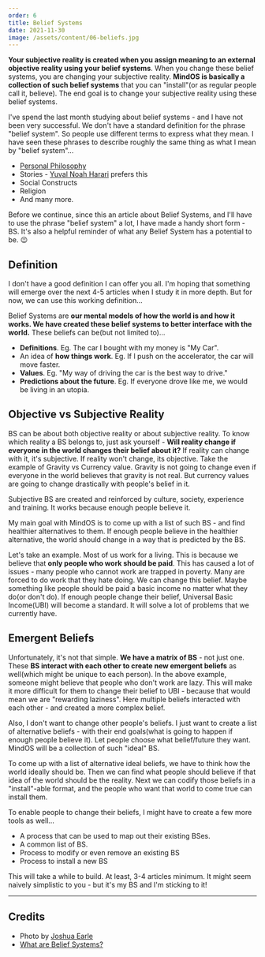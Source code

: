 ```yaml
---
order: 6
title: Belief Systems
date: 2021-11-30
image: /assets/content/06-beliefs.jpg
---
```


**Your subjective reality is created when you assign meaning to an external objective reality using your belief systems**. When you change these belief systems, you are changing your subjective reality. **MindOS is basically a collection of such belief systems** that you can "install"(or as regular people call it, believe). The end goal is to change your subjective reality using these belief systems.

I've spend the last month studying about belief systems - and I have not been very successful. We don't have a standard definition for the phrase "belief system". So people use different terms to express what they mean. I have seen these phrases to describe roughly the same thing as what I mean by "belief system"...

- [Personal Philosophy](https://fs.blog/2019/10/ayn-rand-philosophy-matters/)
- Stories - [Yuval Noah Harari](https://www.nytimes.com/interactive/2021/11/08/magazine/yuval-noah-harari-interview.html) prefers this
- Social Constructs
- Religion
- And many more.

Before we continue, since this an article about Belief Systems, and I'll have to use the phrase "belief system" a lot, I have made a handy short form - BS. It's also a helpful reminder of what any Belief System has a potential to be. 😉

## Definition

I don't have a good definition I can offer you all. I'm hoping that something will emerge over the next 4-5 articles when I study it in more depth. But for now, we can use this working definition...

Belief Systems are **our mental models of how the world is and how it works. We have created these belief systems to better interface with the world.** These beliefs can be(but not limited to)...

- **Definitions**. Eg. The car I bought with my money is "My Car".
- An idea of **how things work**. Eg. If I push on the accelerator, the car will move faster.
- **Values**. Eg. "My way of driving the car is the best way to drive."
- **Predictions about the future**. Eg. If everyone drove like me, we would be living in an utopia.

## Objective vs Subjective Reality

BS can be about both objective reality or about subjective reality. To know which reality a BS belongs to, just ask yourself - **Will reality change if everyone in the world changes their belief about it?** If reality can change with it, it's subjective. If reality won't change, its objective. Take the example of Gravity vs Currency value. Gravity is not going to change even if everyone in the world believes that gravity is not real. But currency values are going to change drastically with people's belief in it.

Subjective BS are created and reinforced by culture, society, experience and training. It works because enough people believe it.

My main goal with MindOS is to come up with a list of such BS - and find healthier alternatives to them. If enough people believe in the healthier alternative, the world should change in a way that is predicted by the BS.

Let's take an example. Most of us work for a living. This is because we believe that **only people who work should be paid**. This has caused a lot of issues - many people who cannot work are trapped in poverty. Many are forced to do work that they hate doing. We can change this belief. Maybe something like people should be paid a basic income no matter what they do(or don't do). If enough people change their belief, Universal Basic Income(UBI) will become a standard. It will solve a lot of problems that we currently have.

## Emergent Beliefs

Unfortunately, it's not that simple. **We have a matrix of BS** - not just one. These **BS interact with each other to create new emergent beliefs** as well(which might be unique to each person). In the above example, someone might believe that people who don't work are lazy. This will make it more difficult for them to change their belief to UBI - because that would mean we are "rewarding laziness". Here multiple beliefs interacted with each other - and created a more complex belief.

Also, I don't want to change other people's beliefs. I just want to create a list of alternative beliefs - with their end goals(what is going to happen if enough people believe it). Let people choose what belief/future they want. MindOS will be a collection of such "ideal" BS. 

To come up with a list of alternative ideal beliefs, we have to think how the world ideally should be. Then we can find what people should believe if that idea of the world should be the reality. Next we can codify those beliefs in a "install"-able format, and the people who want that world to come true can install them.

To enable people to change their beliefs, I might have to create a few more tools as well...

- A process that can be used to map out their existing BSes.
- A common list of BS.
- Process to modify or even remove an existing BS
- Process to install a new BS

This will take a while to build. At least, 3-4 articles minimum. It might seem naively simplistic to you - but it's my BS and I'm sticking to it!

---

## Credits

- Photo by [Joshua Earle](https://unsplash.com/@joshuaearle?utm_source=unsplash&utm_medium=referral&utm_content=creditCopyText)
- [What are Belief Systems?](https://link.springer.com/article/10.1007/s10699-015-9409-z)
